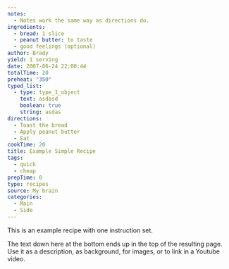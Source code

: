 ```yaml
---
notes:
  - Notes work the same way as directions do.
ingredients:
  - bread: 1 slice
  - peanut butter: to taste
  - good feelings (optional)
author: Brady
yield: 1 serving
date: 2007-06-24 22:00:44
totalTime: 20
preheat: "350"
typed_list:
  - type: type_1_object
    text: asdasd
    boolean: true
    string: asdas
directions:
  - Toast the bread
  - Apply peanut butter
  - Eat
cookTime: 20
title: Example Simple Recipe
tags:
  - quick
  - cheap
prepTime: 0
type: recipes
source: My brain
categories:
  - Main
  - Side
---
```


This is an example recipe with one instruction set.

The text down here at the bottom ends up in the top of the resulting page. Use it as a description, as background, for images, or to link in a Youtube video.